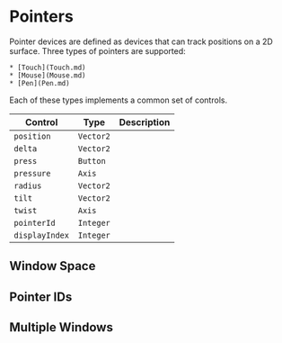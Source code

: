 # Pointers

Pointer devices are defined as devices that can track positions on a 2D surface. Three types of pointers are supported:

    * [Touch](Touch.md)
    * [Mouse](Mouse.md)
    * [Pen](Pen.md)

Each of these types implements a common set of controls.

|Control|Type|Description|
|-------|----|-----------|
|`position`|`Vector2`||
|`delta`|`Vector2`||
|`press`|`Button`||
|`pressure`|`Axis`||
|`radius`|`Vector2`||
|`tilt`|`Vector2`||
|`twist`|`Axis`||
|`pointerId`|`Integer`||
|`displayIndex`|`Integer`||

## Window Space



## Pointer IDs

## Multiple Windows
